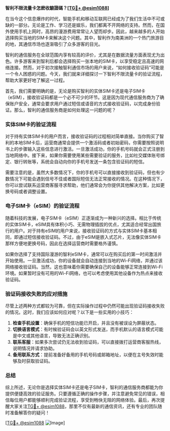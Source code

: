 **智利不限流量卡怎麽收驗證碼？[[TG💪+ @esim1088](https://t.me/s/esim1088)]**

在当今这个信息爆炸的时代，智能手机和移动互联网已经成为了我们生活中不可或缺的一部分。无论是工作、学习还是娱乐，我们都离不开网络的支持。然而，在国外使用手机上网时，高昂的漫游费用常常让人望而却步。因此，越来越多的人开始选择购买当地的SIM卡来解决这个问题。其中，智利作为南美洲的一个热门旅游目的地，其通信市场也逐渐吸引了众多游客的目光。

智利的通信服务在全球范围内享有较高的评价，尤其是在数据流量方面表现尤为出色。许多游客来到智利后都会选择购买一张本地的SIM卡，以享受稳定且高速的网络连接。然而，对于初次接触智利通信市场的用户来说，“如何接收验证码”可能是一个令人困惑的问题。今天，我们就来详细探讨一下智利不限流量卡的验证流程，帮助大家更好地了解这一过程。

首先，我们需要明确的是，无论是购买智利的实体SIM卡还是电子SIM卡（eSIM），接收验证码都是一个必不可少的环节。这是因为现代通信服务商为了确保账户安全，通常会要求用户通过短信或语音的方式接收验证码，以完成身份验证。那么，智利的通信服务商是如何处理这一问题的呢？

### 实体SIM卡的验证流程

对于持有实体SIM卡的用户而言，接收验证码的过程相对简单直接。当你购买了智利的本地SIM卡后，运营商通常会提供一个激活码或者初始密码，你需要按照说明书上的步骤输入这些信息进行激活。一旦激活成功，你的手机号码就会正式注册到当地网络中。接下来，如果你需要使用某些需要验证的服务，比如社交媒体账号绑定、银行转账等，系统会自动向你的手机号发送一条包含验证码的短信。

需要注意的是，虽然大多数情况下，你的手机号可以直接接收到验证码，但也有少数情况下可能会遇到信号不佳或者国际短信无法正常接收的情况。在这种情况下，你可以尝试联系运营商客服寻求帮助，他们通常会为你提供其他解决方案，比如更换号码或者调整设置。

### 电子SIM卡（eSIM）的验证流程

随着科技的发展，电子SIM卡（eSIM）正逐渐成为一种新兴的选择。相比于传统的实体SIM卡，eSIM具有体积小巧、无需物理插拔的优点，尤其适合经常出国旅行的用户。对于持有eSIM的用户来说，接收验证码的方式与实体SIM卡基本相同，即通过短信接收验证码。不过，由于eSIM是嵌入式芯片，无法像实体SIM卡那样方便地更换号码，因此在选择运营商时需要格外谨慎。

如果你选择了支持国际漫游的智利eSIM卡，通常可以在购买后的第一时间激活并开始使用。一旦激活成功，你的设备就会自动连接到当地的Wi-Fi网络，并通过该网络接收验证码。当然，这也意味着你需要确保自己的设备能够正常连接到Wi-Fi环境。如果暂时没有可用的Wi-Fi网络，也可以考虑使用其他设备作为热点来接收验证码。

### 验证码接收失败的应对措施

尽管上述两种方式都较为可靠，但在实际操作过程中仍然可能出现验证码接收失败的情况。这时，我们应该如何应对呢？以下是一些实用的小技巧：

1. **检查手机设置**：确保手机的短信功能已开启，并且没有被误设为屏蔽状态。
2. **切换语言模式**：有时候验证码会以英文形式发送，而手机默认的语言模式可能是中文或其他语言，导致无法正确识别。
3. **联系客服**：如果多次尝试仍无法收到验证码，可以直接拨打运营商客服热线，说明情况并请求协助。
4. **备用联系方式**：提前准备好备用的手机号码或邮箱地址，以便在主号失效时能够及时获取验证码。

### 总结

综上所述，无论你是选择实体SIM卡还是电子SIM卡，智利的通信服务商都能为你提供便捷高效的验证服务。只要遵循正确的操作步骤，并注意避免常见的错误，相信每位用户都能够顺利完成验证流程，享受到畅快无阻的网络体验。最后，再次提醒大家关注[TG💪+ @esim1088](https://t.me/s/esim1088)，那里不仅有最新的通信资讯，还有专业的团队随时准备解答你的疑问！

[[TG💪+ @esim1088](https://t.me/s/esim1088) ![Image](https://i.postimg.cc/4NQfJmqS/Snipaste-2025-05-13-00-14-12.png)]